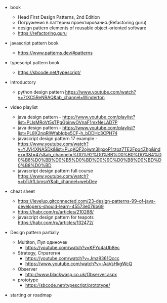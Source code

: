 - book
    - Head First Design Patterns, 2nd Edition
    - Погружения в паттерны проектирования.(Refactoring guru)
    - design pattern elements of reusable object-oriented software
    - https://refactoring.guru

- javascript pattern book
    - https://www.patterns.dev/#patterns
- typescript pattern book
    - https://sbcode.net/typescript/

- introductory
    - python design pattern https://www.youtube.com/watch?v=7tXC5ReNRAQ&ab_channel=Winderton


- video playlist
    - java design pattern - https://www.youtube.com/playlist?list=PLlsMRoVt5sTPgGbinwOVnaF1mxNeLAD7P
    - java design pattern - https://www.youtube.com/playlist?list=PL8X2nqRlWfabIgbe5CF-h_bDDHc3CPH74
    - javascript design pattern 17
      example - https://www.youtube.com/watch?v=YJVj4XNASDk&list=PLqKQF2ojwm3llpxoP1rzoz7TE2Fpo4Zhp&index=3&t=47s&ab_channel=%D0%92%D0%BB%D0%B0%D0%B4%D0%B8%D0%BB%D0%B5%D0%BD%D0%9C%D0%B8%D0%BD%D0%B8%D0%BD
    - javascript design pattern full
      course https://www.youtube.com/watch?v=bTiAfLbmsnY&ab_channel=webDev


- cheat sheet
    - https://levelup.gitconnected.com/23-design-patterns-99-of-java-developers-should-learn-45573e076b69
    - https://habr.com/ru/articles/210288/
    - javascript design pattern for teapots https://habr.com/ru/articles/132472/


- Design pattern partially
    - Multiton, Пул одиночек
        - https://youtube.com/watch?v=KFYo4aUb8ec
    - Strategy, Стратегия
        - https://youtube.com/watch?v=Jmz8361Qccc
        - https://www.youtube.com/watch?v=-AaVsHkgWcQ
    - Observer
        - http://www.blackwasp.co.uk/Observer.aspx
    - prototype
        - https://sbcode.net/typescript/prototype/


- starting or roadmap
